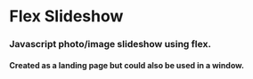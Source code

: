 # Flex Slideshow
### Javascript photo/image slideshow using flex.
#### Created as a landing page but could also be used in a window.
